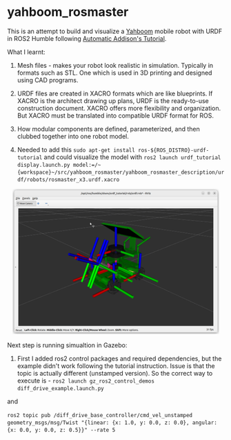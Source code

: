 # yahboom_rosmaster #

This is an attempt to build and visualize a [Yahboom](https://github.com/YahboomTechnology/ROSMASTERX3) mobile robot with URDF in ROS2 Humble following [Automatic Addison's Tutorial](https://automaticaddison.com/create-and-visualize-a-mobile-robot-with-urdf-ros-2-jazzy/).


What I learnt:

1. Mesh files - makes your robot look realistic in simulation. Typically in formats such as STL. One which is used in 3D printing and designed using CAD programs.

2. URDF files are created in XACRO formats which are like blueprints. If XACRO is the architect drawing up plans, URDF is the ready-to-use construction document. XACRO offers more flexibility and organization. But XACRO must be translated into compatible URDF format for ROS.

3. How modular components are defined, parameterized,  and then clubbed together into one robot model.

4. Needed to add this `sudo apt-get install ros-${ROS_DISTRO}-urdf-tutorial` and could visualize the model with `ros2 launch urdf_tutorial display.launch.py model:=/~{workspace}~/src/yahboom_rosmaster/yahboom_rosmaster_description/urdf/robots/rosmaster_x3.urdf.xacro`


<div align=center>
<img src="./yahboom_rosmaster_description/robot_img.png" alt="Yahboom RosMaster Mobile Robot" width="480">
</div>

Next step is running simualtion in Gazebo:

1. First I added ros2 control packages and required dependencies, but the example didn't work following the tutorial instruction. Issue is that the topic is actually different (unstamped version). So the correct way to execute is -
`ros2 launch gz_ros2_control_demos diff_drive_example.launch.py`

and

`ros2 topic pub /diff_drive_base_controller/cmd_vel_unstamped geometry_msgs/msg/Twist "{linear: {x: 1.0, y: 0.0, z: 0.0}, angular: {x: 0.0, y: 0.0, z: 0.5}}" --rate 5`
